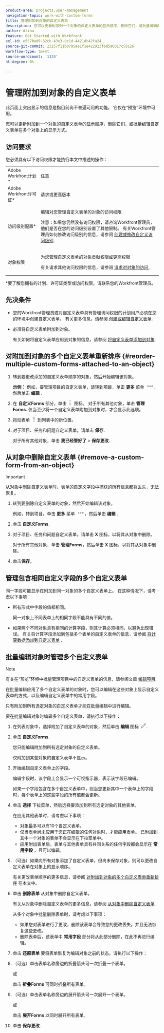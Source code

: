 ```yaml
---
product-area: projects;user-management
navigation-topic: work-with-custom-forms
title: 管理附加到对象的自定义表单
description: 您可以更新附加到一个对象的自定义表单的显示顺序，删除它们，或批量编辑自定义表单在多个对象上的显示方式。
author: Alina
feature: Get Started with Workfront
exl-id: e5570a09-32cb-43e3-9c1d-4421db42fa24
source-git-commit: 23257f11b0795aa1f1e422923f6d596017c58126
workflow-type: tm+mt
source-wordcount: '1120'
ht-degree: 0%

---
```


# 管理附加到对象的自定义表单

<span class="preview">此页面上突出显示的信息是指目前尚不普遍可用的功能。 它仅在“预览”环境中可用。</span>

您可以更新附加到一个对象的自定义表单的显示顺序，删除它们，或批量编辑自定义表单在多个对象上的显示方式。

## 访问要求

您必须具有以下访问权限才能执行本文中描述的操作：

<table style="table-layout:auto"> 
 <col> 
 <col> 
 <tbody> 
  <tr> 
   <td role="rowheader">Adobe Workfront计划*</td> 
   <td> <p>任意 </p> </td> 
  </tr> 
  <tr> 
   <td role="rowheader">Adobe Workfront许可证*</td> 
   <td> <p>请求或更高版本</p> </td> 
  </tr> 
  <tr> 
   <td role="rowheader">访问级别配置*</td> 
   <td> <p>编辑对您管理自定义表单的对象的访问权限</p> <p>注意：如果您仍然没有访问权限，请咨询Workfront管理员，他们是否在您的访问级别设置了其他限制。 有关Workfront管理员如何修改访问级别的信息，请参阅 <a href="../../administration-and-setup/add-users/configure-and-grant-access/create-modify-access-levels.md" class="MCXref xref">创建或修改自定义访问级别</a>.</p> </td> 
  </tr> 
  <tr> 
   <td role="rowheader">对象权限</td> 
   <td> <p>为您管理自定义表单的对象贡献权限或更高权限</p> <p>有关请求其他访问权限的信息，请参阅 <a href="../../workfront-basics/grant-and-request-access-to-objects/request-access.md" class="MCXref xref">请求对对象的访问 </a>.</p> </td> 
  </tr> 
 </tbody> 
</table>

&#42;要了解您拥有的计划、许可证类型或访问权限，请联系您的Workfront管理员。

## 先决条件

* 您的Workfront管理员或对自定义表单具有管理访问权限的计划用户必须在您的环境中创建自定义表单。 有关更多信息，请参阅 [创建或编辑自定义表单](../../administration-and-setup/customize-workfront/create-manage-custom-forms/create-or-edit-a-custom-form.md).
* 必须将自定义表单附加到对象。

   有关如何将自定义表单应用到对象的信息，请参阅 [将自定义表单添加到对象](../../workfront-basics/work-with-custom-forms/add-a-custom-form-to-an-object.md).

## 对附加到对象的多个自定义表单重新排序 {#reorder-multiple-custom-forms-attached-to-an-object}

1. 转到要更改添加的自定义表单顺序的对象，然后开始编辑该对象。

   **示例：** 例如，要管理项目的自定义表单，请转到项目，单击 **更多** 菜单 ![](assets/more-icon.png)，然后单击 **编辑** .

1. 在 **自定义Forms** 部分，单击 ![](assets/move-icon---dots.png) 图标。 对于所有其他对象，单击 **管理Forms**. 仅当至少将一个自定义表单附加到对象时，才会显示此选项。
1. 拖动表单 ![](assets/move-icon---dots.png) 到列表中的新位置。
1. 对于项目、任务和问题自定义表单，请单击 **保存**.

   对于所有其他对象，单击 **我已经管好了** > **保存更改**.

## 从对象中删除自定义表单 {#remove-a-custom-form-from-an-object}

>[!IMPORTANT]
>
>从对象中删除自定义表单时，表单的自定义字段中捕获的所有信息都将丢失，无法恢复。

1. 转到要删除自定义表单的对象，然后开始编辑该对象。

   例如，转到项目，单击 **更多** 菜单 ![](assets/more-icon.png)，然后单击 **编辑** .

1. 单击 **自定义Forms**.
1. 对于项目、任务和问题自定义表单，请单击 **X** 图标，以将其从对象中删除。

   对于所有其他对象，单击 **管理Forms**，然后单击 **X** 图标，以将其从对象中删除。

1. 单击&#x200B;**保存**。

## 管理包含相同自定义字段的多个自定义表单

同一字段可能显示在附加到同一对象的多个自定义表单上。 在这种情况下，请考虑以下事项：

* 所有形式中字段的值都相同。

   同一对象上不同表单上的相同字段不能具有不同的值。

* 如果两个不同对象具有相同的计算字段，则其计算必须相同，以避免出现错误。 有关将计算字段添加到包括多个表单的自定义表单的信息，请参阅 [将计算数据添加到自定义表单](../../administration-and-setup/customize-workfront/create-manage-custom-forms/add-calculated-data-to-custom-form.md) .

## 批量编辑对象时管理多个自定义表单

<!--
drafted for bulk-editing projects. When it releases to Prod for projects, take "in the preview environment" and the yellow tags out. Add additional objects here in the same way when they become available:-->

>[!NOTE]
>
><span class="preview">有关在“预览”环境中批量管理项目中的自定义表单的信息，请参阅文章 [编辑项目](../../manage-work/projects/manage-projects/edit-projects.md)</span>.

在批量编辑应用了多个自定义表单的对象时，您可以编辑在这些对象上显示自定义表单的方式，以及编辑自定义表单中的常用字段。

只有附加到所有选定对象的自定义表单才能在批量编辑中进行编辑。

要在批量编辑对象时编辑多个自定义表单，请执行以下操作：

1. 在列表对象中，选择附加了自定义表单的对象，然后单击 **编辑** 图标 ![](assets/edit-icon.png).
1. 单击 **自定义Forms**.

   您只能编辑附加到所有选定对象的自定义表单。

   仅附加到某些对象的自定义表单不显示。

1. 开始编辑自定义表单上的字段。

   编辑字段时，该字段上会显示一个可视指示器，表示该字段已编辑。

   如果一个字段包含在多个自定义表单中，则当您更新其中一个表单上的字段时，每个表单上的这些字段的所有值都会更新。

1. 单击 **选择** 下拉菜单，然后选择要添加到所有选定对象的其他表单。

   在应用其他表单时，请考虑以下事项：

   * 对象最多可以有10个自定义表单。
   * 仅当表单尚未应用于您正在编辑的任何对象时，才能应用表单。 已附加到其中一个对象的表单不会显示在下拉菜单中。
   * 应用附加表单后，表单与其他表单具有共同关系的任何字段都会显示在 **常用字段** ，且可以编辑。

1. （可选）如果向所有对象添加了自定义表单，但尚未保存对象，则可以更改自定义表单在对象上的显示顺序。

   有关更改表单顺序的更多信息，请参阅 [对附加到对象的多个自定义表单重新排序](#reorder-multiple-custom-forms-attached-to-an-object) 在本文中。

1. 单击 **删除表单** 从对象中删除自定义表单。

   有关从对象中删除自定义表单的更多信息，请参阅 [从对象中删除自定义表单](#remove-a-custom-form-from-an-object).

   从多个对象中批量删除表单时，请考虑以下事项：

   * 如果您对表单进行了更改，删除该表单会导致您的更改丢失，并且无法恢复这些更改。
   * 删除表单后，该表单中 **常用字段** 部分将从此部分删除，在此不再进行编辑。

1. 单击 **还原表单** 要将表单恢复为编辑对象之前的状态，请执行以下操作：
1. （可选）单击表单名称旁边的折叠箭头可一次折叠一个表单。

   或

   单击 **折叠Forms** 可同时折叠所有表单。

1. （可选）单击表单名称旁边的展开箭头可一次展开一个表单。

   或

   单击 **展开Forms** 以同时展开所有表单。 

1. 单击 **保存更改**.

